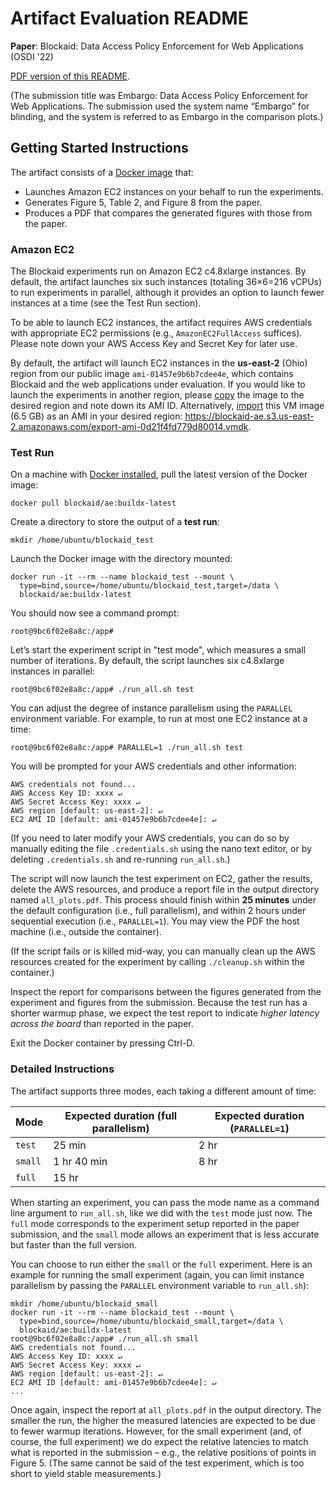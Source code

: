 # Artifact Evaluation README
**Paper**: Blockaid: Data Access Policy Enforcement for Web Applications (OSDI '22)

[PDF version of this README](README.pdf).

(The submission title was Embargo: Data Access Policy Enforcement for Web Applications. The submission used the system name “Embargo” for blinding, and the system is referred to as Embargo in the comparison plots.)

## Getting Started Instructions
The artifact consists of a [Docker image](https://hub.docker.com/repository/docker/blockaid/ae) that:
* Launches Amazon EC2 instances on your behalf to run the experiments.
* Generates Figure 5, Table 2, and Figure 8 from the paper.
* Produces a PDF that compares the generated figures with those from the paper.

### Amazon EC2
The Blockaid experiments run on Amazon EC2 c4.8xlarge instances.
By default, the artifact launches six such instances (totaling 36×6=216 vCPUs) to run experiments in parallel, although it provides an option to launch fewer instances at a time (see the Test Run section).

To be able to launch EC2 instances, the artifact requires AWS credentials with appropriate EC2 permissions (e.g., `AmazonEC2FullAccess` suffices). Please note down your AWS Access Key and Secret Key for later use.

By default, the artifact will launch EC2 instances in the **us-east-2** (Ohio) region from our public image `ami-01457e9b6b7cdee4e`, which contains Blockaid and the web applications under evaluation. If you would like to launch the experiments in another region, please [copy](https://docs.aws.amazon.com/AWSEC2/latest/UserGuide/CopyingAMIs.html) the image to the desired region and note down its AMI ID. Alternatively, [import](https://docs.aws.amazon.com/vm-import/latest/userguide/vmimport-image-import.html) this VM image (6.5 GB) as an AMI in your desired region: https://blockaid-ae.s3.us-east-2.amazonaws.com/export-ami-0d21f4fd779d80014.vmdk.

### Test Run
On a machine with [Docker installed](https://docs.docker.com/get-docker/), pull the latest version of the Docker image:
```
docker pull blockaid/ae:buildx-latest
```

Create a directory to store the output of a **test run**:
```
mkdir /home/ubuntu/blockaid_test
```
Launch the Docker image with the directory mounted:
```
docker run -it --rm --name blockaid_test --mount \
  type=bind,source=/home/ubuntu/blockaid_test,target=/data \
  blockaid/ae:buildx-latest
```
You should now see a command prompt:
```
root@9bc6f02e8a8c:/app#
```
Let’s start the experiment script in "test mode", which measures a small number of iterations.
By default, the script launches six c4.8xlarge instances in parallel:
```
root@9bc6f02e8a8c:/app# ./run_all.sh test
```
You can adjust the degree of instance parallelism using the `PARALLEL` environment variable.
For example, to run at most one EC2 instance at a time:
```
root@9bc6f02e8a8c:/app# PARALLEL=1 ./run_all.sh test
```
You will be prompted for your AWS credentials and other information:
```
AWS credentials not found...
AWS Access Key ID: xxxx ↵
AWS Secret Access Key: xxxx ↵
AWS region [default: us-east-2]: ↵
EC2 AMI ID [default: ami-01457e9b6b7cdee4e]: ↵
```

(If you need to later modify your AWS credentials, you can do so by manually editing the file `.credentials.sh` using the nano text editor, or by deleting `.credentials.sh` and re-running `run_all.sh`.)

The script will now launch the test experiment on EC2, gather the results, delete the AWS resources, and produce a report file in the output directory named `all_plots.pdf`.
This process should finish within **25 minutes** under the default configuration (i.e., full parallelism), and within 2 hours under sequential execution (i.e., `PARALLEL=1`).
You may view the PDF the host machine (i.e., outside the container).

(If the script fails or is killed mid-way, you can manually clean up the AWS resources created for the experiment by calling `./cleanup.sh` within the container.)

Inspect the report for comparisons between the figures generated from the experiment and figures from the submission. Because the test run has a shorter warmup phase, we expect the test report to indicate _higher latency across the board_ than reported in the paper.

Exit the Docker container by pressing Ctrl-D.

### Detailed Instructions
The artifact supports three modes, each taking a different amount of time:

| Mode      | Expected duration (full parallelism) | Expected duration (`PARALLEL=1`) |
| ----------- | ----------- | ----------- |
| `test`      | 25 min       | 2 hr |
| `small`   | 1 hr 40 min        | 8 hr |
| `full`      | 15 hr       | |

When starting an experiment, you can pass the mode name as a command line argument to `run_all.sh`, like we did with the `test` mode just now. The `full` mode corresponds to the experiment setup reported in the paper submission, and the `small` mode allows an experiment that is less accurate but faster than the full version.

You can choose to run either the `small` or the `full` experiment. Here is an example for running the small experiment (again, you can limit instance parallelism by passing the `PARALLEL` environment variable to `run_all.sh`):
```
mkdir /home/ubuntu/blockaid_small
docker run -it --rm --name blockaid_test --mount \
  type=bind,source=/home/ubuntu/blockaid_small,target=/data \
  blockaid/ae:buildx-latest
root@9bc6f02e8a8c:/app# ./run_all.sh small
AWS credentials not found...
AWS Access Key ID: xxxx ↵
AWS Secret Access Key: xxxx ↵
AWS region [default: us-east-2]: ↵
EC2 AMI ID [default: ami-01457e9b6b7cdee4e]: ↵
...
```
Once again, inspect the report at `all_plots.pdf` in the output directory. The smaller the run, the higher the measured latencies are expected to be due to fewer warmup iterations. However, for the small experiment (and, of course, the full experiment) we do expect the relative latencies to match what is reported in the submission – e.g., the relative positions of points in Figure 5. (The same cannot be said of the test experiment, which is too short to yield stable measurements.)
